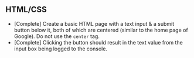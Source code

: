 ## HTML/CSS
* [Complete] Create a basic HTML page with a text input & a submit button below it, both of which are centered (similar to the home page of Google). Do not use the `center` tag.
* [Complete] Clicking the button should result in the text value from the input box being logged to the console.
